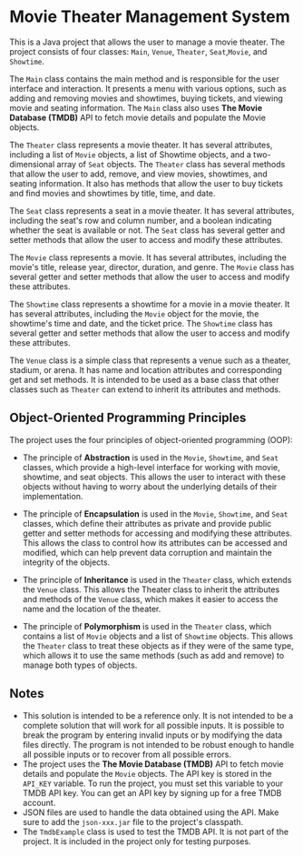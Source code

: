 # Movie Theater Management System

This is a Java project that allows the user to manage a movie theater. The project consists of four classes: `Main`, `Venue`, `Theater`, `Seat`,`Movie`, and `Showtime`.

The `Main` class contains the main method and is responsible for the user interface and interaction. It presents a menu with various options, such as adding and removing movies and showtimes, buying tickets, and viewing movie and seating information. The `Main` class also uses __The Movie Database (TMDB)__ API to fetch movie details and populate the Movie objects.

The `Theater` class represents a movie theater. It has several attributes, including a list of `Movie` objects, a list of Showtime objects, and a two-dimensional array of `Seat` objects. The `Theater` class has several methods that allow the user to add, remove, and view movies, showtimes, and seating information. It also has methods that allow the user to buy tickets and find movies and showtimes by title, time, and date.

The `Seat` class represents a seat in a movie theater. It has several attributes, including the seat's row and column number, and a boolean indicating whether the seat is available or not. The `Seat` class has several getter and setter methods that allow the user to access and modify these attributes.

The `Movie` class represents a movie. It has several attributes, including the movie's title, release year, director, duration, and genre. The `Movie` class has several getter and setter methods that allow the user to access and modify these attributes.

The `Showtime` class represents a showtime for a movie in a movie theater. It has several attributes, including the `Movie` object for the movie, the showtime's time and date, and the ticket price. The `Showtime` class has several getter and setter methods that allow the user to access and modify these attributes.

The `Venue` class is a simple class that represents a venue such as a theater, stadium, or arena. It has name and location attributes and corresponding get and set methods. It is intended to be used as a base class that other classes such as `Theater` can extend to inherit its attributes and methods.

## Object-Oriented Programming Principles
The project uses the four principles of object-oriented programming (OOP):

- The principle of __Abstraction__ is used in the `Movie`, `Showtime`, and `Seat` classes, which provide a high-level interface for working with movie, showtime, and seat objects. This allows the user to interact with these objects without having to worry about the underlying details of their implementation.

- The principle of __Encapsulation__ is used in the `Movie`, `Showtime`, and `Seat` classes, which define their attributes as private and provide public getter and setter methods for accessing and modifying these attributes. This allows the class to control how its attributes can be accessed and modified, which can help prevent data corruption and maintain the integrity of the objects.

- The principle of __Inheritance__ is used in the `Theater` class, which extends the `Venue` class. This allows the Theater class to inherit the attributes and methods of the `Venue` class, which makes it easier to access the name and the location of the theater.

- The principle of __Polymorphism__ is used in the `Theater` class, which contains a list of `Movie` objects and a list of `Showtime` objects. This allows the `Theater` class to treat these objects as if they were of the same type, which allows it to use the same methods (such as add and remove) to manage both types of objects.

## Notes

- This solution is intended to be a reference only. It is not intended to be a complete solution that will work for all possible inputs. It is possible to break the program by entering invalid inputs or by modifying the data files directly. The program is not intended to be robust enough to handle all possible inputs or to recover from all possible errors.
- The project uses the __The Movie Database (TMDB)__ API to fetch movie details and populate the `Movie` objects. The API key is stored in the `API_KEY` variable. To run the project, you must set this variable to your TMDB API key. You can get an API key by signing up for a free TMDB account.
- JSON files are used to handle the data obtained using the API. Make sure to add the `json-xxx.jar` file to the project's classpath.
- The `TmdbExample` class is used to test the TMDB API. It is not part of the project. It is included in the project only for testing purposes.
